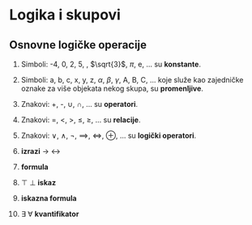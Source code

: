 # Logika i skupovi

## Osnovne logičke operacije

1. Simboli: -4, 0, 2, 5, , $\sqrt{3}$, $\pi$, e, ... su **konstante**.

2. Simboli: a, b, c, x, y, z, $\alpha$, $\beta$, $\gamma$, A, B, C, ... koje služe kao zajedničke oznake za više objekata nekog skupa, su **promenljive**.

3. Znakovi: +, -, $\cup$, $\cap$, ... su **operatori**.

4. Znakovi: $=$, $<$, $>$, $\le$, $\ge$, ... su **relacije**.

5. Znakovi: $\lor$, $\land$, $\lnot$, $\implies$, $\iff$, $\oplus$, ... su **logički operatori**.

6. **izrazi** $\rightarrow$ $\leftrightarrow$

7. **formula**

8. $\top$ $\bot$ **iskaz**

9. **iskazna formula**

10. $\exists$ $\forall$ **kvantifikator**